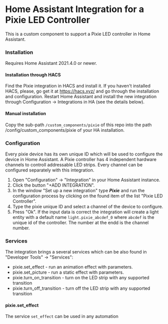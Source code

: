 # Home Assistant Integration for a Pixie LED Controller

This is a custom component to support a Pixie LED controller in Home Assistant.


### Installation

Requires Home Assistant 2021.4.0 or newer.

#### Installation through HACS
Find the Pixie integration in HACS and install it. If you haven't installed HACS, please, go get it at https://hacs.xyz/ and go through the installation and configuration. Restart Home Assistant and install the new integration through Configuration -> Integrations in HA (see the details below).

#### Manual installation
Copy the sub-path `/custom_components/pixie` of this repo into the path /config/custom_components/pixie of your HA installation.


### Configuration
 Every pixie device has its own unique ID which will be used to configure the device in Home Assistant. A Pixie controller has 4 independent hardware channels 
to controll addressable LED strips. Every channel can be configured separately with this integration.
 1. Open "Configuration" -> "Integration" in your Home Assistant instance.
 2. Click the button "+ADD INTEGRATION".
 3. In the window "Set up a new integration" type ***Pixie*** and run the configuration process by clicking on the found item of the list "Pixie LED Controller".
 4. Type the pixie unique ID and select a channel of the device to configure.
 5. Press "Ok". If the input data is correct the integration will create a light entity with a default name `light.pixie_abcdef_0` where `abcdef` is the unique id of the controller. The number at the endd is the channel number.

### Services
 The integration brings a several services which can be also found in "Developer Tools" -> "Services":
 - pixie.set_effect - run an animation effect with parameters.
 - pixie.set_picture - run a static effect with parameters.
 - pixie.turn_on_transition - turn on the LED strip with any supported transition
 - pixie.turn_off_transition - turn off the LED strip with any supported transition

#### pixie.set_effect

 The service `set_effect` can be used in any automation
```
```
